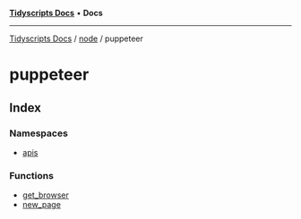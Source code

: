 [**Tidyscripts Docs**](../../../../README.md) • **Docs**

***

[Tidyscripts Docs](../../../../globals.md) / [node](../../README.md) / puppeteer

# puppeteer

## Index

### Namespaces

- [apis](namespaces/apis/README.md)

### Functions

- [get\_browser](functions/get_browser.md)
- [new\_page](functions/new_page.md)
